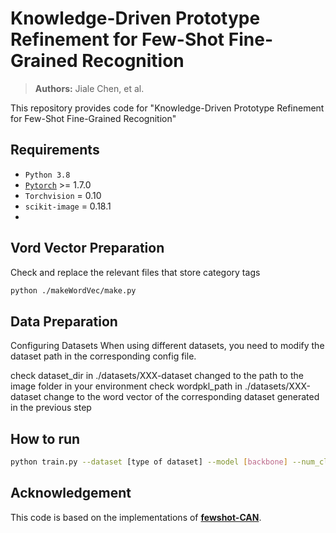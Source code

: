 # Knowledge-Driven Prototype Refinement for Few-Shot Fine-Grained Recognition

> **Authors:** 
> Jiale Chen, et al.

This repository provides code for "Knowledge-Driven Prototype Refinement for Few-Shot Fine-Grained Recognition"


## Requirements

 - `Python 3.8`
 - [`Pytorch`](http://pytorch.org/) >= 1.7.0 
 - `Torchvision` = 0.10
 - `scikit-image` = 0.18.1
 - 
## Vord Vector Preparation
Check and replace the relevant files that store category tags

```bash
python ./makeWordVec/make.py
```

## Data Preparation
Configuring Datasets
When using different datasets, you need to modify the dataset path in the corresponding config file.

check dataset_dir in ./datasets/XXX-dataset changed to the path to the image folder in your environment
check wordpkl_path in ./datasets/XXX-dataset change to the word vector of the corresponding dataset generated in the previous step



## How to run

```bash
python train.py --dataset [type of dataset] --model [backbone] --num_classes [num-classes] --nExemplars [num-shots]
```

## Acknowledgement

This code is based on the implementations of [**fewshot-CAN**](https://github.com/blue-blue272/fewshot-CAN).


